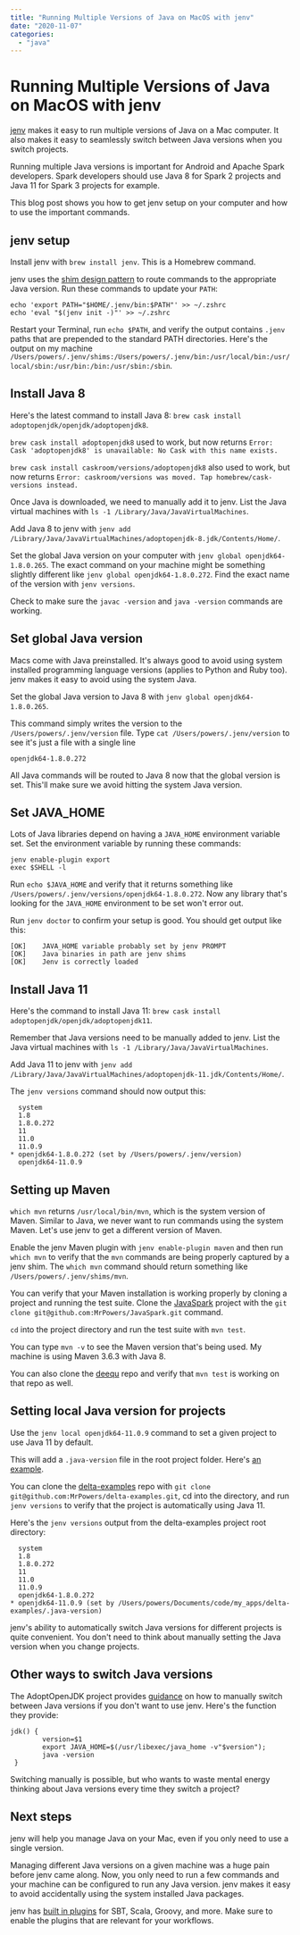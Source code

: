 ```yaml
---
title: "Running Multiple Versions of Java on MacOS with jenv"
date: "2020-11-07"
categories: 
  - "java"
---
```


# Running Multiple Versions of Java on MacOS with jenv

[jenv](https://github.com/jenv/jenv) makes it easy to run multiple versions of Java on a Mac computer. It also makes it easy to seamlessly switch between Java versions when you switch projects.

Running multiple Java versions is important for Android and Apache Spark developers. Spark developers should use Java 8 for Spark 2 projects and Java 11 for Spark 3 projects for example.

This blog post shows you how to get jenv setup on your computer and how to use the important commands.

## jenv setup

Install jenv with `brew install jenv`. This is a Homebrew command.

jenv uses the [shim design pattern](https://mungingdata.com/python/how-pyenv-works-shims/) to route commands to the appropriate Java version. Run these commands to update your `PATH`:

```
echo 'export PATH="$HOME/.jenv/bin:$PATH"' >> ~/.zshrc
echo 'eval "$(jenv init -)"' >> ~/.zshrc
```

Restart your Terminal, run `echo $PATH`, and verify the output contains `.jenv` paths that are prepended to the standard PATH directories. Here's the output on my machine `/Users/powers/.jenv/shims:/Users/powers/.jenv/bin:/usr/local/bin:/usr/local/sbin:/usr/bin:/bin:/usr/sbin:/sbin`.

## Install Java 8

Here's the latest command to install Java 8: `brew cask install adoptopenjdk/openjdk/adoptopenjdk8`.

`brew cask install adoptopenjdk8` used to work, but now returns `Error: Cask 'adoptopenjdk8' is unavailable: No Cask with this name exists.`

`brew cask install caskroom/versions/adoptopenjdk8` also used to work, but now returns `Error: caskroom/versions was moved. Tap homebrew/cask-versions instead.`

Once Java is downloaded, we need to manually add it to jenv. List the Java virtual machines with `ls -1 /Library/Java/JavaVirtualMachines`.

Add Java 8 to jenv with `jenv add /Library/Java/JavaVirtualMachines/adoptopenjdk-8.jdk/Contents/Home/`.

Set the global Java version on your computer with `jenv global openjdk64-1.8.0.265`. The exact command on your machine might be something slightly different like `jenv global openjdk64-1.8.0.272`. Find the exact name of the version with `jenv versions`.

Check to make sure the `javac -version` and `java -version` commands are working.

## Set global Java version

Macs come with Java preinstalled. It's always good to avoid using system installed programming language versions (applies to Python and Ruby too). jenv makes it easy to avoid using the system Java.

Set the global Java version to Java 8 with `jenv global openjdk64-1.8.0.265`.

This command simply writes the version to the `/Users/powers/.jenv/version` file. Type `cat /Users/powers/.jenv/version` to see it's just a file with a single line

```
openjdk64-1.8.0.272
```

All Java commands will be routed to Java 8 now that the global version is set. This'll make sure we avoid hitting the system Java version.

## Set JAVA\_HOME

Lots of Java libraries depend on having a `JAVA_HOME` environment variable set. Set the environment variable by running these commands:

```
jenv enable-plugin export
exec $SHELL -l
```

Run `echo $JAVA_HOME` and verify that it returns something like `/Users/powers/.jenv/versions/openjdk64-1.8.0.272`. Now any library that's looking for the `JAVA_HOME` environment to be set won't error out.

Run `jenv doctor` to confirm your setup is good. You should get output like this:

```
[OK]    JAVA_HOME variable probably set by jenv PROMPT
[OK]    Java binaries in path are jenv shims
[OK]    Jenv is correctly loaded
```

## Install Java 11

Here's the command to install Java 11: `brew cask install adoptopenjdk/openjdk/adoptopenjdk11`.

Remember that Java versions need to be manually added to jenv. List the Java virtual machines with `ls -1 /Library/Java/JavaVirtualMachines`.

Add Java 11 to jenv with `jenv add /Library/Java/JavaVirtualMachines/adoptopenjdk-11.jdk/Contents/Home/`.

The `jenv versions` command should now output this:

```
  system
  1.8
  1.8.0.272
  11
  11.0
  11.0.9
* openjdk64-1.8.0.272 (set by /Users/powers/.jenv/version)
  openjdk64-11.0.9
```

## Setting up Maven

`which mvn` returns `/usr/local/bin/mvn`, which is the system version of Maven. Similar to Java, we never want to run commands using the system Maven. Let's use jenv to get a different version of Maven.

Enable the jenv Maven plugin with `jenv enable-plugin maven` and then run `which mvn` to verify that the `mvn` commands are being properly captured by a jenv shim. The `which mvn` command should return something like `/Users/powers/.jenv/shims/mvn`.

You can verify that your Maven installation is working properly by cloning a project and running the test suite. Clone the [JavaSpark](https://github.com/MrPowers/JavaSpark) project with the `git clone git@github.com:MrPowers/JavaSpark.git` command.

`cd` into the project directory and run the test suite with `mvn test`.

You can type `mvn -v` to see the Maven version that's being used. My machine is using Maven 3.6.3 with Java 8.

You can also clone the [deequ](https://github.com/awslabs/deequ) repo and verify that `mvn test` is working on that repo as well.

## Setting local Java version for projects

Use the `jenv local openjdk64-11.0.9` command to set a given project to use Java 11 by default.

This will add a `.java-version` file in the root project folder. Here's [an example](https://github.com/MrPowers/delta-examples/blob/master/.java-version).

You can clone the [delta-examples](https://github.com/MrPowers/delta-examples) repo with `git clone git@github.com:MrPowers/delta-examples.git`, cd into the directory, and run `jenv versions` to verify that the project is automatically using Java 11.

Here's the `jenv versions` output from the delta-examples project root directory:

```
  system
  1.8
  1.8.0.272
  11
  11.0
  11.0.9
  openjdk64-1.8.0.272
* openjdk64-11.0.9 (set by /Users/powers/Documents/code/my_apps/delta-examples/.java-version)
```

jenv's ability to automatically switch Java versions for different projects is quite convenient. You don't need to think about manually setting the Java version when you change projects.

## Other ways to switch Java versions

The AdoptOpenJDK project provides [guidance](https://github.com/AdoptOpenJDK/homebrew-openjdk#switch-between-different-jdk-versions) on how to manually switch between Java versions if you don't want to use jenv. Here's the function they provide:

```
jdk() {
        version=$1
        export JAVA_HOME=$(/usr/libexec/java_home -v"$version");
        java -version
 }
```

Switching manually is possible, but who wants to waste mental energy thinking about Java versions every time they switch a project?

## Next steps

jenv will help you manage Java on your Mac, even if you only need to use a single version.

Managing different Java versions on a given machine was a huge pain before jenv came along. Now, you only need to run a few commands and your machine can be configured to run any Java version. jenv makes it easy to avoid accidentally using the system installed Java packages.

jenv has [built in plugins](https://github.com/jenv/jenv/tree/master/available-plugins) for SBT, Scala, Groovy, and more. Make sure to enable the plugins that are relevant for your workflows.
